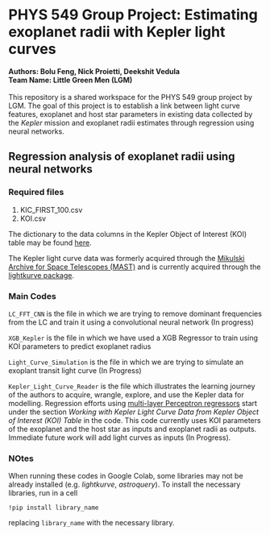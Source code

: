 # PHYS 549 Group Project: Estimating exoplanet radii with Kepler light curves
**Authors:  Bolu Feng, Nick Proietti, Deekshit Vedula**
<br/>
**Team Name: Little Green Men (LGM)**
<br/>
<br/>
This repository is a shared workspace for the PHYS 549 group project by LGM. The goal of this project is to establish a link between
light curve features, exoplanet and host star parameters in existing data collected by the *Kepler* mission and exoplanet radii estimates through regression using neural networks.

## Regression analysis of exoplanet radii using neural networks
### Required files
1. KIC_FIRST_100.csv
2. KOI.csv

The dictionary to the data columns in the Kepler Object of Interest (KOI) table may be found [here](https://exoplanetarchive.ipac.caltech.edu/docs/API_kepcandidate_columns.html).

The Kepler light curve data was formerly acquired through the [Mikulski Archive for Space Telescopes (MAST)](https://stdatu.stsci.edu/kepler/genops.html) and is currently acquired through the [lightkurve package](https://docs.lightkurve.org/).

### Main Codes
`LC_FFT_CNN` is the file in which we are trying to remove dominant frequencies from the LC and train it using a convolutional neural network (In progress)

`XGB_Kepler` is the file in which we have used a XGB Regressor to train using KOI parameters to predict exoplanet radius

`Light_Curve_Simulation` is the file in which we are trying to simulate an exoplant transit light curve (In Progress)

`Kepler_Light_Curve_Reader` is the file which illustrates the learning journey of the authors to acquire, wrangle, explore, and use the Kepler data for modelling. Regression efforts using [multi-layer Perceptron regressors](https://scikit-learn.org/stable/modules/generated/sklearn.neural_network.MLPRegressor.html#sklearn.neural_network.MLPRegressor) start under the section *Working with Kepler Light Curve Data from Kepler Object of Interest (KOI) Table* in the code. This code currently uses KOI parameters of the exoplanet and the host star as inputs and exoplanet radii as outputs. Immediate future work will add light curves as inputs (In Progress).

### NOtes
When running these codes in Google Colab, some libraries may not be already installed (e.g. *lightkurve*, *astroquery*). To install the necessary libraries, run in a cell

```
!pip install library_name
```

replacing `library_name` with the necessary library.
